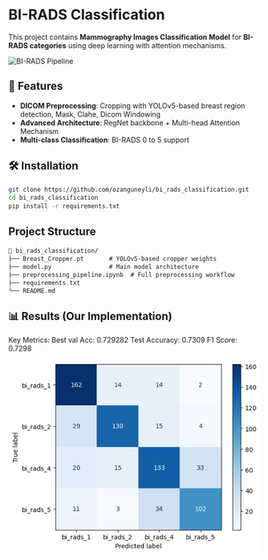 # BI-RADS Classification

This project contains **Mammography Images Classification Model** for **BI-RADS categories** using deep learning with attention mechanisms.

![BI-RADS Pipeline](assets/pipeline.png) <!-- Bu görseli projenize uygun şekilde ekleyin -->

## 📌 Features
- **DICOM Preprocessing**: Cropping with YOLOv5-based breast region detection, Mask, Clahe, Dicom Windowing
- **Advanced Architecture**: RegNet backbone + Multi-head Attention Mechanism
- **Multi-class Classification**: BI-RADS 0 to 5 support

## 🛠️ Installation
```bash
git clone https://github.com/ozanguneyli/bi_rads_classification.git
cd bi_rads_classification
pip install -r requirements.txt
```

## Project Structure
```
📂 bi_rads_classification/
├── Breast_Cropper.pt       # YOLOv5-based cropper weights
├── model.py                # Main model architecture
├── preprocessing_pipeline.ipynb  # Full preprocessing workflow
├── requirements.txt
└── README.md
```


## 📊 Results (Our Implementation)
Key Metrics:
Best val Acc: 0.729282
Test Accuracy: 0.7309
F1 Score: 0.7298

![Confussion Matrix](confussion_matrix.png)